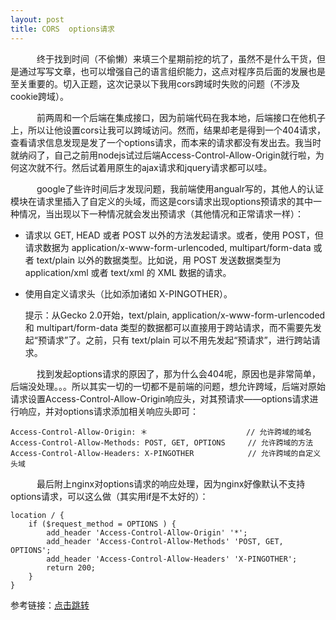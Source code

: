 ```yaml
---
layout: post
title: CORS  options请求
---
```


&ensp;&ensp;&ensp;&ensp;&ensp;&ensp;终于找到时间（不偷懒）来填三个星期前挖的坑了，虽然不是什么干货，但是通过写写文章，也可以增强自己的语言组织能力，这点对程序员后面的发展也是至关重要的。切入正题，这次记录以下我用cors跨域时失败的问题（不涉及cookie跨域）。

&ensp;&ensp;&ensp;&ensp;&ensp;&ensp;前两周和一个后端在集成接口，因为前端代码在我本地，后端接口在他机子上，所以让他设置cors让我可以跨域访问。然而，结果却老是得到一个404请求，查看请求信息发现是发了一个options请求，而本来的请求都没有发出去。我当时就纳闷了，自己之前用nodejs试过后端Access-Control-Allow-Origin就行啦，为何这次就不行。然后试着用原生的ajax请求和jquery请求都可以哇。

&ensp;&ensp;&ensp;&ensp;&ensp;&ensp;google了些许时间后才发现问题，我前端使用angualr写的，其他人的认证模块在请求里插入了自定义的头域，而这是cors请求出现options预请求的其中一种情况，当出现以下一种情况就会发出预请求（其他情况和正常请求一样）：

 - 请求以 GET, HEAD 或者 POST 以外的方法发起请求。或者，使用 POST，但请求数据为 application/x-www-form-urlencoded, multipart/form-data 或者 text/plain 以外的数据类型。比如说，用 POST 发送数据类型为 application/xml 或者 text/xml 的 XML 数据的请求。
 - 使用自定义请求头（比如添加诸如 X-PINGOTHER）。


    提示：从Gecko 2.0开始，text/plain, application/x-www-form-urlencoded 和 multipart/form-data 类型的数据都可以直接用于跨站请求，而不需要先发起“预请求”了。之前，只有 text/plain 可以不用先发起“预请求”，进行跨站请求。

&ensp;&ensp;&ensp;&ensp;&ensp;&ensp;找到发起options请求的原因了，那为什么会404呢，原因也是非常简单，后端没处理。。。所以其实一切的一切都不是前端的问题，想允许跨域，后端对原始请求设置Access-Control-Allow-Origin响应头，对其预请求——options请求进行响应，并对options请求添加相关响应头即可：

    Access-Control-Allow-Origin: ＊                      // 允许跨域的域名
    Access-Control-Allow-Methods: POST, GET, OPTIONS     // 允许跨域的方法
    Access-Control-Allow-Headers: X-PINGOTHER            // 允许跨域的自定义头域

&ensp;&ensp;&ensp;&ensp;&ensp;&ensp;最后附上nginx对options请求的响应处理，因为nginx好像默认不支持options请求，可以这么做（其实用if是不太好的）：

    location / {
		if ($request_method = OPTIONS ) {
			add_header 'Access-Control-Allow-Origin' '*';
			add_header 'Access-Control-Allow-Methods' 'POST, GET, OPTIONS';
			add_header 'Access-Control-Allow-Headers' 'X-PINGOTHER';
			return 200;
		}
	}

参考链接：[点击跳转](https://developer.mozilla.org/zh-CN/docs/Web/HTTP/Access_control_CORS)
